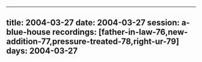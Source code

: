 
---
title: 2004-03-27
date:  2004-03-27
session: a-blue-house
recordings: [father-in-law-76,new-addition-77,pressure-treated-78,right-ur-79]
days: 2004-03-27
---
